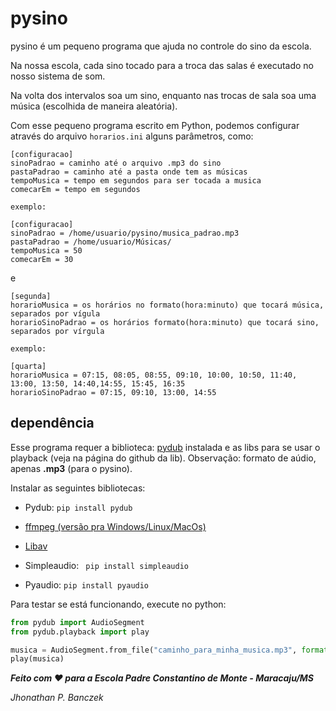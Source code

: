 # pysino


pysino é um pequeno programa que ajuda no controle do sino
da escola.

Na nossa escola, cada sino tocado para a troca das salas
é executado no nosso sistema de som.

Na volta dos intervalos soa um sino, enquanto nas trocas
de sala soa uma música (escolhida de maneira aleatória).

Com esse pequeno programa escrito em Python, podemos
configurar através do arquivo ```horarios.ini```
alguns parâmetros, como:

```
[configuracao]
sinoPadrao = caminho até o arquivo .mp3 do sino
pastaPadrao = caminho até a pasta onde tem as músicas
tempoMusica = tempo em segundos para ser tocada a musica  
comecarEm = tempo em segundos

exemplo:

[configuracao]
sinoPadrao = /home/usuario/pysino/musica_padrao.mp3
pastaPadrao = /home/usuario/Músicas/
tempoMusica = 50  
comecarEm = 30

```

e

```
[segunda]
horarioMusica = os horários no formato(hora:minuto) que tocará música, separados por vígula
horarioSinoPadrao = os horários formato(hora:minuto) que tocará sino, separados por vírgula

exemplo:

[quarta]
horarioMusica = 07:15, 08:05, 08:55, 09:10, 10:00, 10:50, 11:40, 13:00, 13:50, 14:40,14:55, 15:45, 16:35
horarioSinoPadrao = 07:15, 09:10, 13:00, 14:55
```

## dependência

Esse programa requer a biblioteca: [pydub](https://github.com/jiaaro/pydub) instalada e as libs para se usar o playback (veja na página do github da lib). 
Observação: formato de aúdio, apenas **.mp3** (para o pysino).

Instalar as seguintes bibliotecas: 

- Pydub: ```pip install pydub```

- [ffmpeg (versão pra Windows/Linux/MacOs)](http://www.ffmpeg.org/)

- [Libav](https://libav.org/)

- Simpleaudio: ``` pip install simpleaudio``` 

- Pyaudio: ``` pip install pyaudio ``` 


Para testar se está funcionando, execute no python:


```python 
from pydub import AudioSegment
from pydub.playback import play

musica = AudioSegment.from_file("caminho_para_minha_musica.mp3", format="mp3")
play(musica)
```






***Feito com :heart: para a Escola Padre Constantino de Monte - Maracaju/MS***

*Jhonathan P. Banczek*
